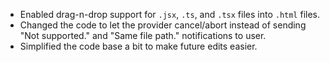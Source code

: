 - Enabled drag-n-drop support for `.jsx`, `.ts`, and `.tsx` files into `.html` files.
- Changed the code to let the provider cancel/abort instead of sending "Not supported." and "Same file path." notifications to user.
- Simplified the code base a bit to make future edits easier.
